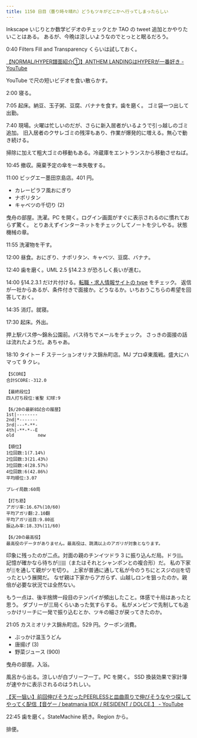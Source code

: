```yaml
---
title: 1150 日目（曇り時々晴れ）どうもツキがどこかへ行ってしまったらしい
---
```


Inkscape いじりとか数学ビデオのチェックとか TAO の tweet 追加とかやりたいことはある。
あるが、今晩は涼しいようなのでとっとと眠るだろう。

0:40 Filters Fill and Transparency くらいは試しておく。

[【NORMAL/HYPER譜面紹介①】ANTHEM LANDINGはHYPERが一番好き - YouTube](https://www.youtube.com/watch?v=1P3OkqknloM)

YouTube で尺の短いビデオを食い散らかす。

2:00 寝る。

7:05 起床。納豆、玉子粥、豆腐、バナナを食す。歯を磨く。
ゴミ袋一つ出して出勤。

7:40 現場。火曜は忙しいのだが、さらに新入居者がいるようで引っ越しのゴミ追加。
旧入居者のクサレゴミの残滓もあり、作業が爆発的に増える。無心で動き続ける。

掃除に加えて粗大ゴミの移動もある。冷蔵庫をエントランスから移動させねば。

10:45 撤収。廃棄予定の傘を一本失敬する。

11:00 ビッグエー墨田京島店。401 円。

* カレーピラフ風おにぎり
* ナポリタン
* キャベツの千切り (2)

曳舟の部屋。洗濯。PC を開く。ログイン画面がすぐに表示されるのに慣れておらず驚く。
とりあえずインターネットをチェックしてノートを少しやる。状態機械の章。

11:55 洗濯物を干す。

12:00 昼食。おにぎり、ナポリタン、キャベツ、豆腐、バナナ。

12:40 歯を磨く。UML 2.5 §14.2.3 が恐ろしく長いが進む。

14:00 §14.2.3.1 だけ片付ける。[転職・求人情報サイトの type](https://type.jp/) をチェック。
返信が一社からあるが、条件付きで面接か。どうなるか。いちおうこちらの希望を回答しておく。

14:35 消灯。就寝。

17:30 起床。外出。

押上駅バス停～錦糸公園前。バス待ちでメールをチェック。
さっきの面接の話は流れたようだ。あちゃあ。

18:10 タイトー F ステーションオリナス錦糸町店。MJ プロ卓東風戦。盛大にハマって 9 クレ。

```text
【SCORE】
合計SCORE:-312.0

【最終段位】
四人打ち段位:雀聖 幻球:9

【6/20の最新8試合の履歴】
1st|--------
2nd|*-------
3rd|---*-**-
4th|-**-*--E
old         new

【順位】
1位回数:1(7.14%)
2位回数:3(21.43%)
3位回数:4(28.57%)
4位回数:6(42.86%)
平均順位:3.07

プレイ局数:60局

【打ち筋】
アガリ率:16.67%(10/60)
平均アガリ翻:2.10翻
平均アガリ巡目:9.80巡
振込み率:18.33%(11/60)

【6/20の最高役】
最高役のデータがありません。最高役は、跳満以上のアガリが対象となります。
```

印象に残ったのが二点。対面の親のチンイツドラ 3 に振り込んだ局。ドラ🀡。
記憶が確かなら待ちが🀕🀡（またはそれとシャンポンとの複合形）だ。
私の下家が🀕を通して親がツモ切り。
上家が普通に通して私が今のうちにとスジの🀡を切ったという展開だ。
なぜ親は下家からアガらず、山越しロンを狙ったのか。親倍が必要な状況では全然ない。

もう一点は、後半捨牌一段目のテンパイが頻出したこと。体感で十局はあったと思う。
ダブリーが三局くらいあった気すらする。
私がメンピンで先制しても追っかけリーチに一発で振り込むとか、ツキの細さが戻ってきたのか。

21:05 カスミオリナス錦糸町店。529 円。クーポン消費。

* ぶっかけ温玉うどん
* 唐揚げ (3)
* 野菜ジュース (900)

曳舟の部屋。入浴。

風呂から出る。涼しいが白ブリーフ一丁。PC を開く。
SSD 換装効果で家計簿が速やかに表示されるのはうれしい。

[【天一狙い】前回伸びそうだったPEERLESSと皿曲周りで伸びそうなやつ探してやってく配信【音ゲー / beatmania IIDX / RESIDENT / DOLCE.】 - YouTube](https://www.youtube.com/watch?v=jG2DUlcp6TM)

22:45 歯を磨く。StateMachine 続き。Region から。

排便。
